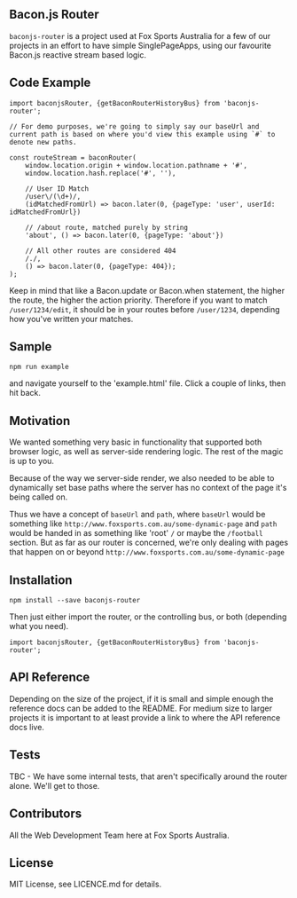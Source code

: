 ## Bacon.js Router

`baconjs-router` is a project used at Fox Sports Australia for a few of our projects in an effort to have simple SinglePageApps, using our favourite Bacon.js reactive stream based logic.

## Code Example

```
import baconjsRouter, {getBaconRouterHistoryBus} from 'baconjs-router';

// For demo purposes, we're going to simply say our baseUrl and current path is based on where you'd view this example using `#` to denote new paths.

const routeStream = baconRouter(
    window.location.origin + window.location.pathname + '#',
    window.location.hash.replace('#', ''),

    // User ID Match
    /user\/(\d+)/,
    (idMatchedFromUrl) => bacon.later(0, {pageType: 'user', userId: idMatchedFromUrl})

    // /about route, matched purely by string
    'about', () => bacon.later(0, {pageType: 'about'})

    // All other routes are considered 404
    /./,
    () => bacon.later(0, {pageType: 404});
);
```

Keep in mind that like a Bacon.update or Bacon.when statement, the higher the route, the higher the action priority.  Therefore if you want to match `/user/1234/edit`, it should be in your routes before `/user/1234`, depending how you've written your matches.

## Sample

```
npm run example
```

and navigate yourself to the 'example.html' file.  Click a couple of links, then hit back.

## Motivation

We wanted something very basic in functionality that supported both browser logic, as well as server-side rendering logic.  The rest of the magic is up to you.

Because of the way we server-side render, we also needed to be able to dynamically set base paths where the server has no context of the page it's being called on.

Thus we have a concept of `baseUrl` and `path`, where `baseUrl` would be something like `http://www.foxsports.com.au/some-dynamic-page` and `path` would be handed in as something like 'root' `/` or maybe the `/football` section.  But as far as our router is concerned, we're only dealing with pages that happen on or beyond `http://www.foxsports.com.au/some-dynamic-page`

## Installation

```
npm install --save baconjs-router
```

Then just either import the router, or the controlling bus, or both (depending what you need).

```
import baconjsRouter, {getBaconRouterHistoryBus} from 'baconjs-router';
```

## API Reference

Depending on the size of the project, if it is small and simple enough the reference docs can be added to the README. For medium size to larger projects it is important to at least provide a link to where the API reference docs live.

## Tests

TBC - We have some internal tests, that aren't specifically around the router alone. We'll get to those.

## Contributors

All the Web Development Team here at Fox Sports Australia.

## License

MIT License, see LICENCE.md for details.
